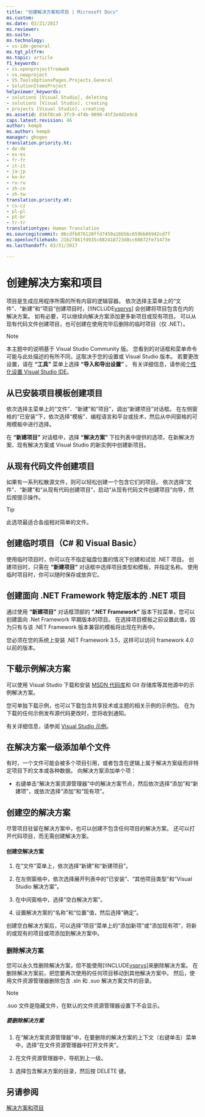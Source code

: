 ```yaml
---
title: "创建解决方案和项目 | Microsoft Docs"
ms.custom: 
ms.date: 03/21/2017
ms.reviewer: 
ms.suite: 
ms.technology:
- vs-ide-general
ms.tgt_pltfrm: 
ms.topic: article
f1_keywords:
- vs.openprojectfromweb
- vs.newproject
- VS.ToolsOptionsPages.Projects.General
- SolutionItemsProject
helpviewer_keywords:
- solutions [Visual Studio], deleting
- solutions [Visual Studio], creating
- projects [Visual Studio], creating
ms.assetid: 836f8ca0-3fc9-4f4b-9090-45f2e4d2e9c8
caps.latest.revision: 46
author: kempb
ms.author: kempb
manager: ghogen
translation.priority.ht:
- de-de
- es-es
- fr-fr
- it-it
- ja-jp
- ko-kr
- ru-ru
- zh-cn
- zh-tw
translation.priority.mt:
- cs-cz
- pl-pl
- pt-br
- tr-tr
translationtype: Human Translation
ms.sourcegitcommit: 06cdfb076120ffd7459a16b56c659bb86942cd7f
ms.openlocfilehash: 21b27861fd935c882418723d8cc60872fe71473e
ms.lasthandoff: 03/31/2017

---
```

# <a name="create-solutions-and-projects"></a>创建解决方案和项目
项目是生成应用程序所需的所有内容的逻辑容器。 依次选择主菜单上的“文件”、“新建”和“项目”创建项目时，[!INCLUDE[vsprvs](../code-quality/includes/vsprvs_md.md)] 会创建将项目包含在内的解决方案。 如有必要，可以继续向解决方案添加更多新项目或现有项目。 可以从现有代码文件创建项目，也可创建在使用完毕后删除的临时项目（仅 .NET）。

> [!NOTE]
>  本主题中的说明基于 Visual Studio Community 版。 您看到的对话框和菜单命令可能与此处描述的有所不同，这取决于您的设置或 Visual Studio 版本。 若要更改设置，请在 **“工具”** 菜单上选择 **“导入和导出设置”** 。 有关详细信息，请参阅[个性化设置 Visual Studio IDE](../ide/personalizing-the-visual-studio-ide)。

## <a name="create-a-project-from-an-installed-project-template"></a>从已安装项目模板创建项目  
 依次选择主菜单上的“文件”、“新建”和“项目”，调出“新建项目”对话框。 在左侧窗格的“已安装”下，依次选择“模板”、编程语言和平台或技术，然后从中间窗格的可用模板中进行选择。  

 在 **“新建项目”** 对话框中，选择 **“解决方案”** 下拉列表中提供的选项，在新解决方案、现有解决方案或 Visual Studio 的新实例中创建新项目。  

## <a name="create-a-project-from-existing-code-files"></a>从现有代码文件创建项目  
 如果有一系列松散源文件，则可以轻松创建一个包含它们的项目。 依次选择“文件”、“新建”和“从现有代码创建项目”，启动“从现有代码文件创建项目”向导，然后按提示操作。  

> [!TIP]
>  此选项最适合各组相对简单的文件。  

## <a name="create-a-temporary-project-c-and-visual-basic"></a>创建临时项目（C# 和 Visual Basic）
 使用临时项目时，你可以在不指定磁盘位置的情况下创建和试验 .NET 项目。 创建项目时，只需在 **“新建项目”** 对话框中选择项目类型和模板，并指定名称。 使用临时项目时，你可以随时保存或放弃它。  

## <a name="create-a-net-project-that-targets-a-specific-version-of-the-net-framework"></a>创建面向 .NET Framework 特定版本的 .NET 项目  
 通过使用 **“新建项目”** 对话框顶部的 **“.NET Framework”** 版本下拉菜单，您可以创建面向 .Net Framework 早期版本的项目。 在选择项目模板之前设置此值，因为只有与该 .NET Framework 版本兼容的模板将出现在列表中。  

 您必须在您的系统上安装 .NET Framework 3.5，这样可以访问 framework 4.0 以前的版本。  

## <a name="download-sample-solutions"></a>下载示例解决方案  
 可以使用 Visual Studio 下载和安装 [MSDN 代码库](http://go.microsoft.com/fwlink/?LinkId=254185)和 Git 存储库等其他源中的示例解决方案。

 您可单独下载示例，也可以下载包含共享技术或主题的相关示例的示例包。 在为下载的任何示例发布源代码更改时，您将收到通知。  

 有关详细信息，请参阅 [Visual Studio 示例](../ide/visual-studio-samples.md)。  

## <a name="add-single-files-at-the-solution-level"></a>在解决方案一级添加单个文件  
 有时，一个文件可能会被多个项目引用，或者包含在逻辑上属于解决方案级而非特定项目下的文本或各种数据。  向解决方案添加单个项：  

- 右键单击“解决方案资源管理器”中的解决方案节点，然后依次选择“添加”和“新建项”，或依次选择“添加”和“现有项”。  

## <a name="create-empty-solutions"></a>创建空的解决方案  
 尽管项目驻留在解决方案中，也可以创建不包含任何项目的解决方案。 还可以打开代码项目，而无需创建解决方案。

#### <a name="to-create-an-empty-solution"></a>创建空解决方案  

1.  在“文件”菜单上，依次选择“新建”和“新建项目”。  

2.  在左侧窗格中，依次选择展开列表中的“已安装”、“其他项目类型”和“Visual Studio 解决方案”。  

3.  在中间窗格中，选择“空白解决方案”。  

4.  设置解决方案的“名称”和“位置”值，然后选择“确定”。  

创建空白解决方案后，可以选择“项目”菜单上的“添加新项”或“添加现有项”，将新的或现有的项目或项添加到解决方案中。

### <a name="delete-solutions"></a>删除解决方案  
 您可以永久性删除解决方案，但不能使用[!INCLUDE[vsprvs](../code-quality/includes/vsprvs_md.md)]来删除解决方案。 在删除解决方案前，把您要再次使用的任何项目移动到其他解决方案中。 然后，使用文件资源管理器删除包含 .sln 和 .suo 解决方案文件的目录。  

> [!NOTE]
>  .suo 文件是隐藏文件，在默认的文件资源管理器设置下不会显示。  

##### <a name="to-delete-a-solution"></a>要删除解决方案  

1.  在“解决方案资源管理器”中，在要删除的解决方案的上下文（右键单击）菜单中，选择“在文件资源管理器中打开文件夹”。

2.  在文件资源管理器中，导航到上一级。

3.  选择包含解决方案的目录，然后按 DELETE 键。

## <a name="see-also"></a>另请参阅  
 [解决方案和项目](../ide/solutions-and-projects-in-visual-studio.md)   

